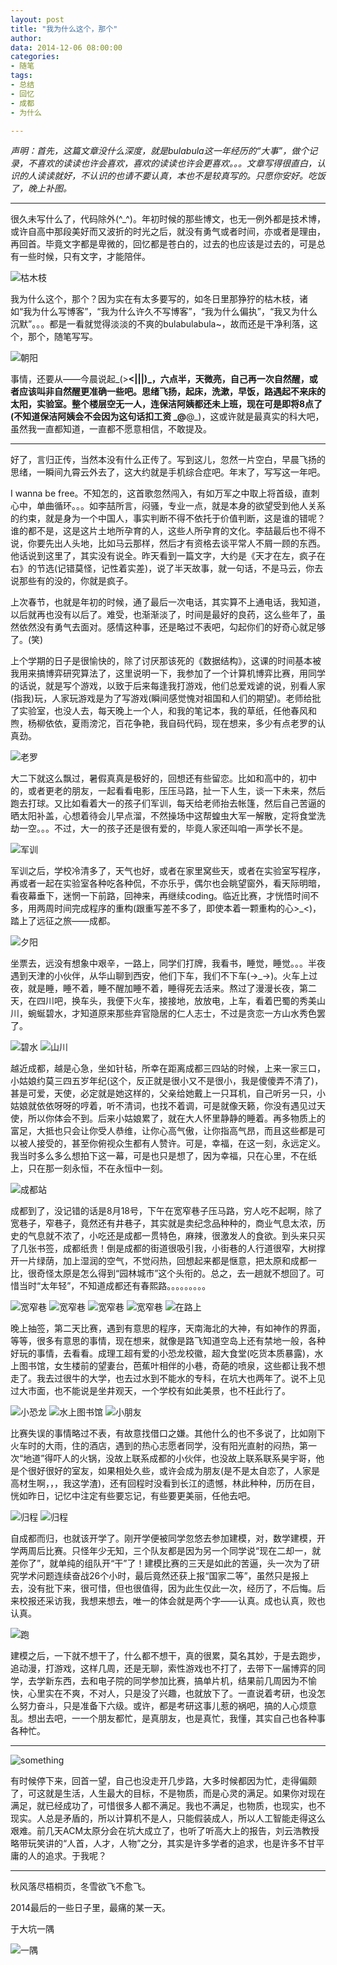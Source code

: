 ```yaml
---
layout: post
title: "我为什么这个，那个"
author: 
data: 2014-12-06 08:00:00
categories:
- 随笔
tags:
- 总结
- 回忆
- 成都
- 为什么

---
```


*声明：首先，这篇文章没什么深度，就是bulabula这一年经历的“大事”，做个记录，不喜欢的读读也许会喜欢，喜欢的读读也许会更喜欢。。。文章写得很直白，认识的人读读就好，不认识的也请不要认真，本也不是较真写的。只愿你安好。吃饭了，晚上补图。*

----------

很久未写什么了，代码除外(^_^)。年初时候的那些博文，也无一例外都是技术博，或许自高中那段美好而又波折的时光之后，就没有勇气或者时间，亦或者是理由，再回首。毕竟文字都是卑微的，回忆都是苍白的，过去的也应该是过去的，可是总有一些时候，只有文字，才能陪伴。

![枯木枝][1]

我为什么这个，那个？因为实在有太多要写的，如冬日里那狰狞的枯木枝，诸如“我为什么写博客”，“我为什么许久不写博客”，“我为什么偏执”，“我又为什么沉默”。。。都是一看就觉得淡淡的不爽的bulabulabula~，故而还是干净利落，这个，那个，随笔写写。

![朝阳][2]

事情，还要从——今晨说起_(>__<|||)_，六点半，天微亮，自己再一次自然醒，或者应该叫非自然醒更准确一些吧。思绪飞扬，起床，洗漱，早饭，路遇起不来床的太阳，实验室。整个楼层空无一人，连保洁阿姨都还未上班，现在可是即将8点了(不知道保洁阿姨会不会因为这句话扣工资 _@__@_)，这或许就是最真实的科大吧，虽然我一直都知道，一直都不愿意相信，不敢提及。


----------


好了，言归正传，当然本没有什么正传了。写到这儿，忽然一片空白，早晨飞扬的思绪，一瞬间九霄云外去了，这大约就是手机综合症吧。年末了，写写这一年吧。

I wanna be free。不知怎的，这首歌忽然闯入，有如万军之中取上将首级，直刺心中，单曲循环。。。如李喆所言，闷骚，专业一点，就是本身的欲望受到他人关系的约束，就是身为一个中国人，事实判断不得不依托于价值判断，这是谁的错呢？谁的都不是，这是这片土地所孕育的人，这些人所孕育的文化。李喆最后也不得不说，你要先出人头地，比如马云那样，然后才有资格去谈平常人不屑一顾的东西。他话说到这里了，其实没有说全。昨天看到一篇文字，大约是《天才在左，疯子在右》的节选(记错莫怪，记性着实差)，说了半天故事，就一句话，不是马云，你去说那些有的没的，你就是疯子。

上次春节，也就是年初的时候，通了最后一次电话，其实算不上通电话，我知道，以后就再也没有以后了。难受，也渐渐淡了，时间是最好的良药，这么些年了，虽然依然没有勇气去面对。感情这种事，还是略过不表吧，勾起你们的好奇心就足够了。(笑)

上个学期的日子是很愉快的，除了讨厌那该死的《数据结构》，这课的时间基本被我用来搞博弈研究算法了，这里说明一下，我参加了一个计算机博弈比赛，用同学的话说，就是写个游戏，以致于后来每逢我打游戏，他们总爱戏谑的说，别看人家(指我)玩，人家玩游戏是为了写游戏(瞬间感觉愧对祖国和人们的期望)。老师给批了实验室，也没人去，每天晚上一个人，和我的笔记本，我的草纸，任他春风和煦，杨柳依依，夏雨滂沱，百花争艳，我自码代码，现在想来，多少有点老罗的认真劲。

![老罗][3]

大二下就这么飘过，暑假真真是极好的，回想还有些留恋。比如和高中的，初中的，或者更老的朋友，一起看看电影，压压马路，扯一下人生，谈一下未来，然后跑去打球。又比如看着大一的孩子们军训，每天给老师抬去帐篷，然后自己苦逼的晒太阳补盖，心想着待会儿早点溜，不然操场中这帮蝗虫大军一解散，定将食堂洗劫一空。。。不过，大一的孩子还是很有爱的，毕竟人家还叫咱一声学长不是。

![军训][4]

军训之后，学校冷清多了，天气也好，或者在家里窝些天，或者在实验室写程序，再或者一起在实验室各种吃各种侃，不亦乐乎，偶尔也会眺望窗外，看天际明暗，看夜幕垂下，迷惘一下前路，回神来，再继续coding。临近比赛，才恍悟时间不多，用两周时间完成程序的重构(跟重写差不多了，即使本着一颗重构的心>_<)，踏上了远征之旅——成都。

![夕阳][5]

坐票去，远没有想象中艰辛，一路上，同学们打牌，我看书，睡觉，睡觉。。。半夜遇到天津的小伙伴，从华山聊到西安，他们下车，我们不下车(->_->)。火车上过夜，就是睡，睡不着，睡不醒加睡不着，睡得死去活来。熬过了漫漫长夜，第二天，在四川吧，换车头，我便下火车，接接地，放放电，上车，看着巴蜀的秀美山川，蜿蜒碧水，才知道原来那些弃官隐居的仁人志士，不过是贪恋一方山水秀色罢了。

![碧水][6]
![山川][7]

越近成都，越是心急，坐如针毡，所幸在距离成都三四站的时候，上来一家三口，小姑娘约莫三四五岁年纪(这个，反正就是很小又不是很小，我是傻傻弄不清了)，甚是可爱，天使，必定就是她这样的，父亲给她戴上一只耳机，自己听另一只，小姑娘就依依呀呀的哼着，听不清词，也找不着调，可是就像天籁，你没有遇见过天使，所以你体会不到。后来小姑娘累了，就在大人怀里静静的睡着。再多物质上的富足，大抵也只会让你受人恭维，让你心高气傲，让你指高气昂，而且这些都是可以被人接受的，甚至你俯视众生都有人赞许。可是，幸福，在这一刻，永远定义。我当时多么多么想拍下这一幕，可是也只是想了，因为幸福，只在心里，不在纸上，只在那一刻永恒，不在永恒中一刻。

![成都站][8]

成都到了，没记错的话是8月18号，下午在宽窄巷子压马路，穷人吃不起啊，除了宽巷子，窄巷子，竟然还有井巷子，其实就是卖纪念品种种的，商业气息太浓，历史的气息就不浓了，小吃还是成都一贯特色，麻辣，很激发人的食欲。到头来只买了几张书签，成都纸贵！倒是成都的街道很吸引我，小街巷的人行道很窄，大树撑开一片绿荫，加上湿润的空气，不觉闷热，回想起来都是惬意，把太原和成都一比，很奇怪太原是怎么得到“园林城市”这个头衔的。总之，去一趟就不想回了。可惜当时“太年轻”，不知道成都还有春熙路。。。。。。。。。

![宽窄巷][9]
![宽窄巷][10]
![宽窄巷][11]
![宽窄巷][12]
![在路上][13]

晚上抽签，第二天比赛，遇到有意思的程序，天南海北的大神，有如神作的界面，等等，很多有意思的事情，现在想来，就像是路飞知道空岛上还有禁地一般，各种好玩的事情，去看看。成理工超有爱的小恐龙校徽，超大食堂(吃货本质暴露)，水上图书馆，女生楼前的望妻台，芭蕉叶相伴的小巷，奇葩的喷泉，这些都让我不想走了。我去过很牛的大学，也去过水到不能水的专科，在坑大也两年了。说不上见过大市面，也不能说是坐井观天，一个学校有如此美景，也不枉此行了。

![小恐龙][14]
![水上图书馆][15]
![小朋友][16]

比赛失误的事情略过不表，有故意找借口之嫌。其他什么的也不多说了，比如刚下火车时的大雨，住的酒店，遇到的热心志愿者同学，没有阳光直射的闷热，第一次“地道”得吓人的火锅，没故上联系成都的小伙伴，也没故上联系联系昊宇哥，他是个很好很好的室友，如果相处久些，或许会成为朋友(是不是太自恋了，人家是高材生啊，，，我这学渣)，还有回程时没看到长江的遗憾，林此种种，历历在目，恍如昨日，记忆中注定有些要忘记，有些要更美丽，任他去吧。

![归程][17]
![归程][18]

自成都而归，也就该开学了。刚开学便被同学忽悠去参加建模，对，数学建模，开学两周后比赛。只怪年少无知，三个队友都是因为另一个同学说“现在二却一，就差你了”，就单纯的组队开“干”了！建模比赛的三天是如此的苦逼，头一次为了研究学术问题连续奋战26个小时，最后竟然还获上报“国家二等”，虽然只是报上去，没有批下来，很可惜，但也很值得，因为此生仅此一次，经历了，不后悔。后来校报还采访我，我想来想去，唯一的体会就是两个字——认真。成也认真，败也认真。

![跑][19]

建模之后，一下就不想干了，什么都不想干，真的很累，莫名其妙，于是去跑步，追动漫，打游戏，这样几周，还是无聊，索性游戏也不打了，去带下一届博弈的同学，去学新东西，去和电子院的同学参加比赛，搞单片机，结果前几周因为不愉快，心里实在不爽，不对人，只是没了兴趣，也就放下了。一直说着考研，也没怎么努力奋斗，只是准备下六级。或许，都是考研这事儿惹的祸吧，搞的人心烦意乱。想出去吧，一一个朋友都忙，是真朋友，也是真忙，我懂，其实自己也各种事各种忙。


----------

![something][20]

有时候停下来，回首一望，自己也没走开几步路，大多时候都因为忙，走得偏颇了，可这就是生活，人生最大的目标，不是物质，而是心灵的满足。如果你对现在满足，就已经成功了，可惜很多人都不满足。我也不满足，也物质，也现实，也不现实。人总是矛盾的，所以计算机不是人，只能假装成人，所以人工智能走得这么艰难。前几天ACM太原分会在坑大成立了，也听了听高大上的报告，刘云浩教授略带玩笑讲的“人首，人才，人物”之分，其实是许多学者的追求，也是许多不甘平庸的人的追求。于我呢？


----------


秋风落尽梧桐页，冬雪欲飞不愈飞。

2014最后的一些日子里，最痛的某一天。

于大坑一隅

![一隅][21]


  [1]: /assets/why/WP_20141206_005.jpg
  [2]: /assets/why/WP_20141206_003.jpg
  [3]: /assets/why/laoluo.png
  [4]: /assets/why/InstagramCapture_3fbfd11e-8e77-449a-8315-2cd94ddc8949.jpg
  [5]: /assets/why/WP_20140626_002.jpg
  [6]: /assets/why/WP_20140817_033.jpg
  [7]: /assets/why/WP_20140817_049.jpg
  [8]: /assets/why/WP_20140817_067.jpg
  [9]: /assets/why/WP_20140818_12_14_21_Pro.jpg
  [10]: /assets/why/WP_20140818_13_52_46_Pro.jpg
  [11]: /assets/why/WP_20140818_036.jpg
  [12]: /assets/why/WP_20140818_046.jpg
  [13]: /assets/why/WP_20140818_006.jpg
  [14]: /assets/why/WP_20140819_021.jpg
  [15]: /assets/why/WP_20140820_001.jpg
  [16]: /assets/why/WP_20140820_013.jpg
  [17]: /assets/why/WP_20140820_019.jpg
  [18]: /assets/why/WP_20140821_005.jpg
  [19]: /assets/why/WP_20140609_005.jpg
  [20]: /assets/why/WP_20140604_001.jpg
  [21]: /assets/why/WP_20140608_21_30_19_Pro.jpg